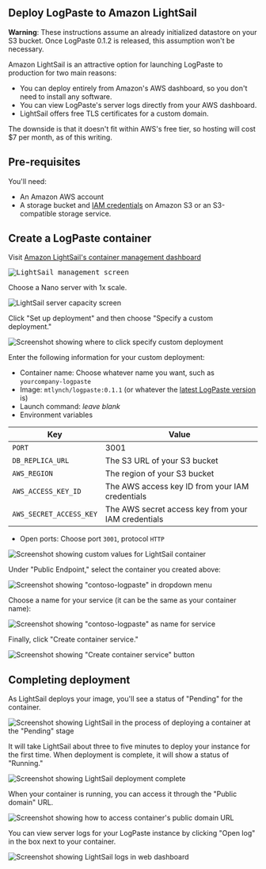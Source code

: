 ## Deploy LogPaste to Amazon LightSail

**Warning**: These instructions assume an already initialized datastore on your S3 bucket. Once LogPaste 0.1.2 is released, this assumption won't be necessary.

Amazon LightSail is an attractive option for launching LogPaste to production for two main reasons:

* You can deploy entirely from Amazon's AWS dashboard, so you don't need to install any software.
* You can view LogPaste's server logs directly from your AWS dashboard.
* LightSail offers free TLS certificates for a custom domain.

The downside is that it doesn't fit within AWS's free tier, so hosting will cost $7 per month, as of this writing.

## Pre-requisites

You'll need:

* An Amazon AWS account
* A storage bucket and [IAM credentials](https://aws.amazon.com/iam/) on Amazon S3 or an S3-compatible storage service.

## Create a LogPaste container

Visit [Amazon LightSail's container management dashboard](https://lightsail.aws.amazon.com/ls/webapp/home/containers)

<kbd>
  <img src="lightsail-images/create-container.png" alt="LightSail management screen">
</kbd>

Choose a Nano server with 1x scale.

![LightSail server capacity screen](lightsail-images/nano-1x.png)

Click "Set up deployment" and then choose "Specify a custom deployment."

![Screenshot showing where to click specify custom deployment](lightsail-images/set-up-deployment.png)

Enter the following information for your custom deployment:

* Container name: Choose whatever name you want, such as `yourcompany-logpaste`
* Image: `mtlynch/logpaste:0.1.1` (or whatever the [latest LogPaste version](https://github.com/mtlynch/logpaste/releases) is)
* Launch command: *leave blank*
* Environment variables

| Key                 | Value  |
|---------------------|--------|
| `PORT`              | 3001   |
| `DB_REPLICA_URL`    | The S3 URL of your S3 bucket |
| `AWS_REGION`        | The region of your S3 bucket |
| `AWS_ACCESS_KEY_ID` | The AWS access key ID from your IAM credentials |
| `AWS_SECRET_ACCESS_KEY` | The AWS secret access key from your IAM credentials |

* Open ports: Choose port `3001`, protocol `HTTP`

![Screenshot showing custom values for LightSail container](lightsail-images/container-config.png)

Under "Public Endpoint," select the container you created above:

![Screenshot showing "contoso-logpaste" in dropdown menu](lightsail-images/public-endpoint.png)

Choose a name for your service (it can be the same as your container name):

![Screenshot showing "contoso-logpaste" as name for service](lightsail-images/identify-service.png)

Finally, click "Create container service."

![Screenshot showing "Create container service" button](lightsail-images/create-service.png)

## Completing deployment

As LightSail deploys your image, you'll see a status of "Pending" for the container.

![Screenshot showing LightSail in the process of deploying a container at the "Pending" stage](lightsail-images/container-pending.png)

It will take LightSail about three to five minutes to deploy your instance for the first time. When deployment is complete, it will show a status of "Running."

![Screenshot showing LightSail deployment complete](lightsail-images/container-running.png)

When your container is running, you can access it through the "Public domain" URL.

![Screenshot showing how to access container's public domain URL](lightsail-images/public-domain-url.png)

You can view server logs for your LogPaste instance by clicking "Open log" in the box next to your container.

![Screenshot showing LightSail logs in web dashboard](lightsail-images/view-logs.png)
